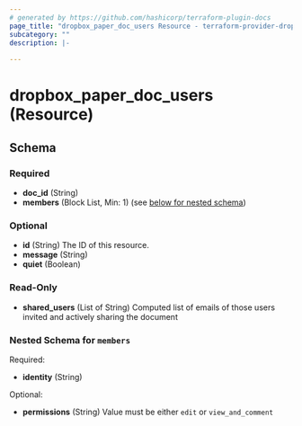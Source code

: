 ```yaml
---
# generated by https://github.com/hashicorp/terraform-plugin-docs
page_title: "dropbox_paper_doc_users Resource - terraform-provider-dropbox"
subcategory: ""
description: |-
  
---
```


# dropbox_paper_doc_users (Resource)





<!-- schema generated by tfplugindocs -->
## Schema

### Required

- **doc_id** (String)
- **members** (Block List, Min: 1) (see [below for nested schema](#nestedblock--members))

### Optional

- **id** (String) The ID of this resource.
- **message** (String)
- **quiet** (Boolean)

### Read-Only

- **shared_users** (List of String) Computed list of emails of those users invited and actively sharing the document

<a id="nestedblock--members"></a>
### Nested Schema for `members`

Required:

- **identity** (String)

Optional:

- **permissions** (String) Value must be either `edit` or `view_and_comment`



